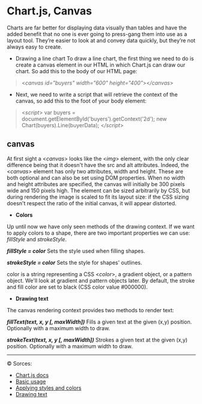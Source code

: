 # Chart.js, Canvas
Charts are far better for displaying data visually than tables and have the added benefit that no one is ever going to press-gang them into use as a layout tool. They’re easier to look at and convey data quickly, but they’re not always easy to create.

- Drawing a line chart
To draw a line chart, the first thing we need to do is create a canvas element in our HTML in which Chart.js can draw our chart. So add this to the body of our HTML page:

><*canvas id="buyers" width="600" height="400"*><*/canvas*>

- Next, we need to write a script that will retrieve the context of the canvas, so add this to the foot of your body element:
><*script*>
    var buyers = document.getElementById('buyers').getContext('2d');
    new Chart(buyers).Line(buyerData);
<*/script*>

## canvas
At first sight a <*canvas*> looks like the <*img*> element, with the only clear difference being that it doesn't have the src and alt attributes. Indeed, the <*canvas*> element has only two attributes, width and height. These are both optional and can also be set using DOM properties. When no width and height attributes are specified, the canvas will initially be 300 pixels wide and 150 pixels high. The element can be sized arbitrarily by CSS, but during rendering the image is scaled to fit its layout size: if the CSS sizing doesn't respect the ratio of the initial canvas, it will appear distorted.


- **Colors**

Up until now we have only seen methods of the drawing context. If we want to apply colors to a shape, there are two important properties we can use: *fillStyle* and *strokeStyle*.

***fillStyle = color***
Sets the style used when filling shapes.

***strokeStyle = color***
Sets the style for shapes' outlines.

color is a string representing a CSS <*color*>, a gradient object, or a pattern object. We'll look at gradient and pattern objects later. By default, the stroke and fill color are set to black (CSS color value #000000).

- **Drawing text**

The canvas rendering context provides two methods to render text:

***fillText(text, x, y [, maxWidth])***
Fills a given text at the given (x,y) position. Optionally with a maximum width to draw.

***strokeText(text, x, y [, maxWidth])***
Strokes a given text at the given (x,y) position. Optionally with a maximum width to draw.

---------------------
&copy; Sorces: 
- [Chart.js docs](https://www.chartjs.org/docs/latest/)
- [Basic usage](https://developer.mozilla.org/en-US/docs/Web/API/Canvas_API/Tutorial/Basic_usage)
- [Applying styles and colors](https://developer.mozilla.org/en-US/docs/Web/API/Canvas_API/Tutorial/Applying_styles_and_colors)
- [Drawing text](https://developer.mozilla.org/en-US/docs/Web/API/Canvas_API/Tutorial/Drawing_text)

